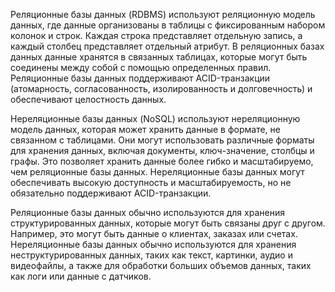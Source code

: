 Реляционные базы данных (RDBMS) используют реляционную модель данных, где данные организованы в таблицы с фиксированным набором колонок и строк. Каждая строка представляет отдельную запись, а каждый столбец представляет отдельный атрибут. В реляционных базах данных данные хранятся в связанных таблицах, которые могут быть соединены между собой с помощью определенных правил. Реляционные базы данных поддерживают ACID-транзакции (атомарность, согласованность, изолированность и долговечность) и обеспечивают целостность данных.

Нереляционные базы данных (NoSQL) используют нереляционную модель данных, которая может хранить данные в формате, не связанном с таблицами. Они могут использовать различные форматы для хранения данных, включая документы, ключ-значение, столбцы и графы. Это позволяет хранить данные более гибко и масштабируемо, чем реляционные базы данных. Нереляционные базы данных могут обеспечивать высокую доступность и масштабируемость, но не обязательно поддерживают ACID-транзакции.

Реляционные базы данных обычно используются для хранения структурированных данных, которые могут быть связаны друг с другом. Например, это могут быть данные о клиентах, заказах или счетах. Нереляционные базы данных обычно используются для хранения неструктурированных данных, таких как текст, картинки, аудио и видеофайлы, а также для обработки больших объемов данных, таких как логи или данные с датчиков.